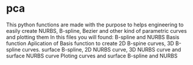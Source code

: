# pca
This python functions are made with the purpose to helps engineering to easily create NURBS, B-spline, Bezier and other kind of parametric curves and plotting them
In this files you will found:
B-spline and NURBS Basis function
Aplication of Basis function to create 2D B-spine curves, 3D B-spline curves. surface B-spline, 2D NURBS curve, 3D NURBS curve
and surface NURBS curve
Ploting curves and surface B-spline and NURBS
